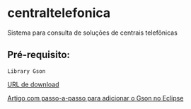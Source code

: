 # centraltelefonica
Sistema para consulta de soluções de centrais telefônicas

## Pré-requisito:

	Library Gson 
[URL de download](https://repo1.maven.org/maven2/com/google/code/gson/gson/2.6.2/gson-2.6.2.jar)

[Artigo com passo-a-passo para adicionar o Gson no Eclipse](https://medium.com/programmers-blockchain/importing-gson-into-eclipse-ec8cf678ad52)
